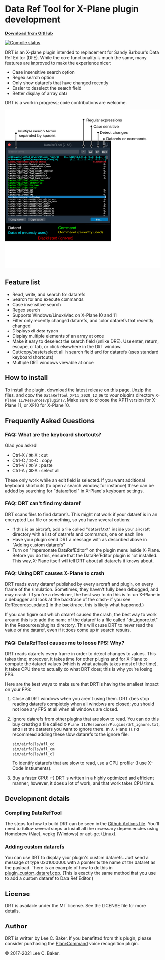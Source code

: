 # Data Ref Tool for X-Plane plugin development

**[Download from GitHub](https://github.com/leecbaker/datareftool/releases)**

[![Compile status](https://github.com/leecbaker/datareftool/workflows/Compile/badge.svg)](https://github.com/leecbaker/datareftool/actions)

DRT is an X-plane plugin intended to replacement for Sandy Barbour's Data Ref Editor (DRE). While the core functionality is much the same, many features are improved to make the experience nicer:

* Case insensitive search option
* Regex search option
* Only show datarefs that have changed recently
* Easier to deselect the search field
* Better display of array data

DRT is a work in progress; code contributions are welcome.

![Screenshot of data ref tool](doc/datareftool.png)

## Feature list

* Read, write, and search for datarefs
* Search for and execute commands
* Case insensitive search
* Regex search
* Supports Windows/Linux/Mac on X-Plane 10 and 11
* Filter only recently changed datarefs, and color datarefs that recently changed
* Displays all data types
* Display multiple elements of an array at once
* Make it easy to deselect the search field (unlike DRE). Use enter, return, escape, or tab, or click elsewhere in the DRT window.
* Cut/copy/paste/select all in search field and for datarefs (uses standard keyboard shortcuts)
* Multiple DRT windows viewable at once

## How to install

To install the plugin, download the latest release [on this page](https://github.com/leecbaker/datareftool/releases). Unzip the files, and copy the `DataRefTool_XP11_2020_12_06` to your plugins directory `X-Plane 11/Resources/plugins/`. Make sure to choose the XP11 version for X-Plane 11, or XP10 for X-Plane 10.

## Frequently Asked Questions

### FAQ: What are the keyboard shortcuts?

Glad you asked!

* Ctrl-X / &#8984;-X : cut
* Ctrl-C / &#8984;-C : copy
* Ctrl-V / &#8984;-V : paste
* Ctrl-A / &#8984;-A : select all

These only work while an edit field is selected. If you want additional keyboard shortcuts (to open a search window, for instance) these can be added by searching for "datareftool" in X-Plane's keyboard settings.

### FAQ: DRT can't find my dataref

DRT scans files to find datarefs. This might not work if your dataref is in an encrypted Lua file or something, so you have several options:

* If this is an aircraft, add a file called "dataref.txt" inside your aircraft directory with a list of datarefs and commands, one on each line
* Have your plugin send DRT a message with as described above in "Adding custom datarefs"
* Turn on "Impersonate DataRefEditor" on the plugin menu inside X-Plane. Before you do this, ensure that the DataRefEditor plugin is not installed. This way, X-Plane itself will tell DRT about all datarefs it knows about.

### FAQ: Using DRT causes X-Plane to crash

DRT reads every dataref published by every aircraft and plugin, on every frame of the simulation. Sometimes, they haven't fully been debugged, and may crash. (If you're a developer, the best way to do this is to run X-Plane in a debugger and look at the backtrace of the crash- if you see RefRecords::update() in the backtrace, this is likely what happened.)

If you can figure out which dataref caused the crash, the best way to work around this is to add the name of the dataref to a file called "drt_ignore.txt" in the Resources/plugins directory. This will cause DRT to never read the value of the dataref, even if it does come up in search results.

### FAQ: DataRefTool causes me to loose FPS! Why?

DRT reads datarefs every frame in order to detect changes to values. This takes time; moreover, it takes time for other plugins and for X-Plane to compute the dataref values (which is what actually takes most of the time). It takes CPU time to actually do what DRT does; this is why you're losing FPS.

Here are the best ways to make sure that DRT is having the smallest impact on your FPS:

1. Close all DRT windows when you aren't using them. DRT does stop reading datarefs completely when all windows are closed; you should not lose any FPS at all when all windows are closed.
2. Ignore datarefs from other plugins that are slow to read. You can do this buy creating a file called `X-Plane 11/Resources/Plugins/drt_ignore.txt`, and list the datarefs you want to ignore there. In X-Plane 11, I'd recommend adding these slow datarefs to the ignore file:

    ```text
    sim/airfoils/afl_cd
    sim/airfoils/afl_cm
    sim/airfoils/afl_cl
    ```

    To identify datarefs that are slow to read, use a CPU profiler (I use X-Code Instruments).

3. Buy a faster CPU! :-) DRT is written in a highly optimized and efficient manner; however, it does a lot of work, and that work takes CPU time.

## Development details

### Compiling DataRefTool

The steps for how to build DRT can be seen in the [Github Actions file](.github/workflows/build.yml). You'll need to follow several steps to install all the necessary dependencies using Homebrew (Mac), vcpkg (Windows) or apt-get (Linux).

### Adding custom datarefs

You can use DRT to display your plugin's custom datarefs. Just send a message of type 0x01000000 with a pointer to the name of the dataref as the payload. There is an example of how to do this in [plugin_custom_dataref.cpp](src/plugin_custom_dataref.cpp). (This is exactly the same method that you use to add a custom dataref to Data Ref Editor.)

## License

DRT is available under the MIT license. See the LICENSE file for more details.

## Author

DRT is written by Lee C. Baker. If you benefitted from this plugin, please consider purchasing the [PlaneCommand](https://planecommand.com) voice recognition plugin.

&copy; 2017-2021 Lee C. Baker.
